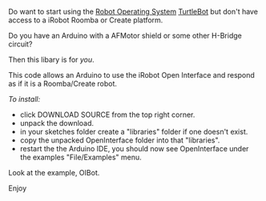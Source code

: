 Do want to start using the [Robot Operating System](http://www.ROS.org/) [TurtleBot](http://www.turtlebot.com/) but don't have access
to a iRobot Roomba or Create platform.

Do you have an Arduino with a AFMotor shield or some other H-Bridge circuit?

Then this libary is for *you*.

This code allows an Arduino to use the iRobot Open Interface and respond as if it is a Roomba/Create robot.

*To install:*
* click DOWNLOAD SOURCE from the top right corner.
* unpack the download.
* in your sketches folder create a "libraries" folder if one doesn't exist.
* copy the unpacked OpenInterface folder into that "libraries".
* restart the the Arduino IDE, you should now see OpenInterface under the examples "File/Examples" menu.  
 
Look at the example, OIBot.

Enjoy